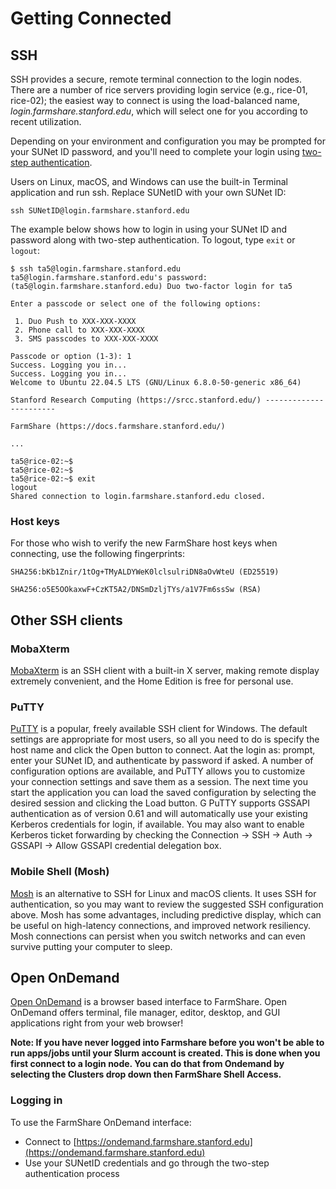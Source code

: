 # Getting Connected

## SSH

SSH provides a secure, remote terminal connection to the login nodes. There are a number of rice servers providing login service (e.g., rice-01, rice-02); the easiest way to connect is using the load-balanced name, *login.farmshare.stanford.edu*, which will select one for you according to recent utilization.

Depending on your environment and configuration you may be prompted for your SUNet ID password, and you'll need to complete your login using [two-step authentication](https://uit.stanford.edu/service/webauth/twostep).

Users on Linux, macOS, and Windows can use the built-in Terminal application and run ssh. Replace SUNetID with your own SUNet ID:

``` shell
ssh SUNetID@login.farmshare.stanford.edu
```

The example below shows how to login in using your SUNet ID and password along with two-step authentication. To logout, type `exit` or `logout`:

``` shell
$ ssh ta5@login.farmshare.stanford.edu
ta5@login.farmshare.stanford.edu's password: 
(ta5@login.farmshare.stanford.edu) Duo two-factor login for ta5

Enter a passcode or select one of the following options:

 1. Duo Push to XXX-XXX-XXXX
 2. Phone call to XXX-XXX-XXXX
 3. SMS passcodes to XXX-XXX-XXXX

Passcode or option (1-3): 1
Success. Logging you in...
Success. Logging you in...
Welcome to Ubuntu 22.04.5 LTS (GNU/Linux 6.8.0-50-generic x86_64)

Stanford Research Computing (https://srcc.stanford.edu/) -----------------------

FarmShare (https://docs.farmshare.stanford.edu/)

...

ta5@rice-02:~$ 
ta5@rice-02:~$ 
ta5@rice-02:~$ exit
logout
Shared connection to login.farmshare.stanford.edu closed.
```

### Host keys

For those who wish to verify the new FarmShare host keys when connecting, use the following fingerprints:

``` shell
SHA256:bKb1Znir/1tOg+TMyALDYWeK0lclsulriDN8aOvWteU (ED25519)
```

``` shell
SHA256:o5E5OOkaxwF+CzKT5A2/DNSmDzljTYs/a1V7Fm6ssSw (RSA)
```

## Other SSH clients

### MobaXterm

[MobaXterm](http://mobaxterm.mobatek.net/) is an SSH client with a built-in X server, making remote display extremely convenient, and the Home Edition is free for personal use.

### PuTTY

[PuTTY](http://www.chiark.greenend.org.uk/~sgtatham/putty/) is a popular, freely available SSH client for Windows. The default settings are appropriate for most users, so all you need to do is specify the host name and click the Open button to connect. Aat the login as: prompt, enter your SUNet ID, and authenticate by password if asked. A number of configuration options are available, and PuTTY allows you to customize your connection settings and save them as a session. The next time you start the application you can load the saved configuration by selecting the desired session and clicking the Load button.
G
PuTTY supports GSSAPI authentication as of version 0.61 and will automatically use your existing Kerberos credentials for login, if available. You may also want to enable Kerberos ticket forwarding by checking the Connection → SSH → Auth → GSSAPI → Allow GSSAPI credential delegation box.

### Mobile Shell (Mosh)

[Mosh](https://mosh.org/) is an alternative to SSH for Linux and macOS clients. It uses SSH for authentication, so you may want to review the suggested SSH configuration above. Mosh has some advantages, including predictive display, which can be useful on high-latency connections, and improved network resiliency. Mosh connections can persist when you switch networks and can even survive putting your computer to sleep.

## Open OnDemand

[Open OnDemand](https://openondemand.org/) is a browser based interface to FarmShare. Open OnDemand offers terminal, file manager, editor, desktop, and GUI applications right from your web browser!

**Note: If you have never logged into Farmshare before you won't be able to run apps/jobs until your Slurm account is created. This is done when you first connect to a login node. You can do that from Ondemand by selecting the Clusters drop down then FarmShare Shell Access.**

### Logging in

To use the FarmShare OnDemand interface:

* Connect to [https://ondemand.farmshare.stanford.edu](https://ondemand.farmshare.stanford.edu)
* Use your SUNetID credentials and go through the two-step authentication process




